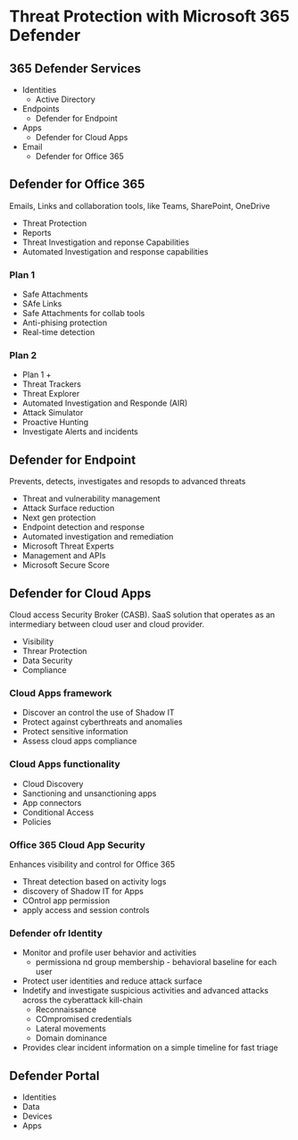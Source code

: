 # Threat Protection with Microsoft 365 Defender

## 365 Defender Services
- Identities
    - Active Directory
- Endpoints
    - Defender for Endpoint
- Apps
    - Defender for Cloud Apps
- Email
    - Defender for Office 365

## Defender for Office 365
Emails, Links and collaboration tools, like Teams, SharePoint, OneDrive
- Threat Protection
- Reports
- Threat Investigation and reponse Capabilities
- Automated Investigation and response capabilities

### Plan 1
- Safe Attachments
- SAfe Links
- Safe Attachments for collab tools
- Anti-phising protection
- Real-time detection

### Plan 2
- Plan 1 +
- Threat Trackers
- Threat Explorer
- Automated Investigation and Responde (AIR)
- Attack Simulator
- Proactive Hunting
- Investigate Alerts and incidents

## Defender for Endpoint

Prevents, detects, investigates and resopds to advanced threats
- Threat and vulnerability management
- Attack Surface reduction
- Next gen protection
- Endpoint detection and response
- Automated investigation and remediation
- Microsoft Threat Experts
- Management and APIs
- Microsoft Secure Score

## Defender for Cloud Apps
Cloud access Security Broker (CASB). SaaS solution that operates as an intermediary between cloud user and cloud provider.
- Visibility
- Threar Protection
- Data Security
- Compliance

### Cloud Apps framework
- Discover an control the use of Shadow IT
- Protect against cyberthreats and anomalies
- Protect sensitive information 
- Assess cloud apps compliance

### Cloud Apps functionality
- Cloud Discovery
- Sanctioning and unsanctioning apps
- App connectors
- Conditional Access
- Policies

### Office 365 Cloud App Security
Enhances visibility and control for Office 365
- Threat detection based on activity logs
- discovery of Shadow IT for Apps
- COntrol app permission
- apply access and session controls

### Defender ofr Identity
- Monitor and profile user behavior and activities
    - permissiona nd group membership - behavioral baseline for each user
- Protect user identities and reduce attack surface
- Indetify and investigate suspicious activities and advanced attacks across the cyberattack kill-chain
    - Reconnaissance
    - COmpromised credentials
    - Lateral movements
    - Domain dominance
- Provides clear incident information on a simple timeline for fast triage

## Defender Portal
- Identities
- Data
- Devices
- Apps
